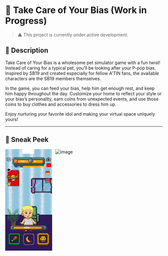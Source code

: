 # 🚧 Take Care of Your Bias (Work in Progress)

> ⚠️ This project is currently under active development.

## 📌 Description

Take Care of Your Bias is a wholesome pet simulator game with a fun twist! Instead of caring for a typical pet, you’ll be looking after your P-pop bias. Inspired by SB19 and created especially for fellow A'TIN fans, the available characters are the SB19 members themselves.

In the game, you can feed your bias, help him get enough rest, and keep him happy throughout the day. Customize your home to reflect your style or your bias’s personality, earn coins from unexpected events, and use those coins to buy clothes and accessories to dress him up.

Enjoy nurturing your favorite idol and making your virtual space uniquely yours!

---

## 👀 Sneak Peek

<div style="display: flex; gap: 10px; flex-wrap: nowrap; overflow-x: auto;">

  <img src="https://github.com/httparch/TCOYB/blob/main/sb19/screenshot-2025-07-04-13-41-52.png" alt="Screenshot 1" width="150" />
  <img width="150" alt="image" src="https://github.com/user-attachments/assets/9cb4dc3b-eb8d-4d4e-a904-fa042b6e2816" />

</div>
